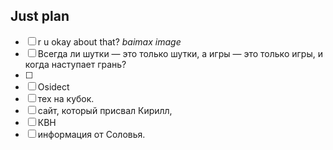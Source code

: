 ## Just plan
- [ ] r u okay about that? *baimax image*
- [ ] Всегда ли шутки — это только шутки, а игры — это только игры, и когда наступает грань?
- [ ] 
- [ ] Osidect 
- [ ] тех на кубок.
- [ ] сайт, который присвал Кирилл,
- [ ] КВН 
- [ ] информация от Соловья.
